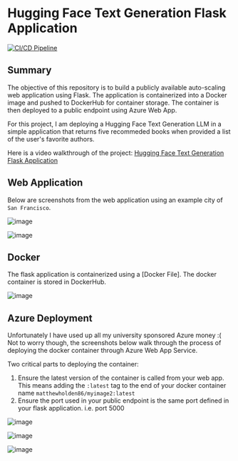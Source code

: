 # Hugging Face Text Generation Flask Application  

[![CI/CD Pipeline](https://github.com/nogibjj/mjh140_individual4/actions/workflows/cicd.yml/badge.svg)](https://github.com/nogibjj/mjh140_individual4/actions/workflows/cicd.yml)

## Summary

The objective of this repository is to build a publicly available auto-scaling web application using Flask. The application is containerized into a Docker image and pushed to DockerHub for container storage. The container is then deployed to a public endpoint using Azure Web App.

For this project, I am deploying a Hugging Face Text Generation LLM in a simple application that returns five recommeded books when provided a list of the user's favorite authors.

Here is a video walkthrough of the project: [Hugging Face Text Generation Flask Application](https://youtu.be/O8N_M_vYYnA)

## Web Application

Below are screenshots from the web application using an example city of `San Francisco`.

![image](https://github.com/nogibjj/mjh140_individual4/assets/114833075/3a16f9ee-5806-4ae6-9112-2d55b141e104)

![image](https://github.com/nogibjj/mjh140_individual4/assets/114833075/6c30e6f9-bd20-4075-9f0e-11dbc8c312c4)

## Docker

The flask application is containerized using a [Docker File]. The docker container is stored in DockerHub. 

![image](https://github.com/nogibjj/mjh140_individual4/assets/114833075/377354e5-27dd-4d3b-b749-064ad056bbf0)

## Azure Deployment

Unfortunately I have used up all my university sponsored Azure money :( Not to worry though, the screenshots below walk through the process of deploying the docker container through Azure Web App Service.

Two critical parts to deploying the container:

1. Ensure the latest version of the container is called from your web app. This means adding the `:latest` tag to the end of your docker container name
   `matthewholden86/myimage2:latest`
2. Ensure the port used in your public endpoint is the same port defined in your flask application. i.e. port 5000

![image](https://github.com/nogibjj/mjh140_individual4/assets/114833075/5b95e301-b519-49fe-9b9c-3afeccb7c383)

![image](https://github.com/nogibjj/mjh140_individual4/assets/114833075/c5eaab93-bb89-4754-af34-274b63b75d9d)

![image](https://github.com/nogibjj/mjh140_individual4/assets/114833075/fc67b1d9-f60d-4fb5-8006-069d9949f89b)


